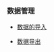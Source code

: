 ### 数据管理

* [数据的导入](/guan-li-yuan-shou-ce/qi-ye-hou-tai/shu-ju-guan-li/shu-ju-dao-ru.md)

* [数据导出](/guan-li-yuan-shou-ce/qi-ye-hou-tai/shu-ju-guan-li/shu-ju-dao-chu.md)




